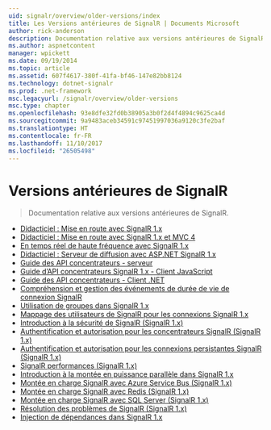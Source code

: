 ```yaml
---
uid: signalr/overview/older-versions/index
title: Les Versions antérieures de SignalR | Documents Microsoft
author: rick-anderson
description: Documentation relative aux versions antérieures de SignalR.
ms.author: aspnetcontent
manager: wpickett
ms.date: 09/19/2014
ms.topic: article
ms.assetid: 607f4617-380f-41fa-bf46-147e82bb8124
ms.technology: dotnet-signalr
ms.prod: .net-framework
msc.legacyurl: /signalr/overview/older-versions
msc.type: chapter
ms.openlocfilehash: 93e8dfe32fd0b38905a3b0f2d4f4894c9625ca4d
ms.sourcegitcommit: 9a9483aceb34591c97451997036a9120c3fe2baf
ms.translationtype: HT
ms.contentlocale: fr-FR
ms.lasthandoff: 11/10/2017
ms.locfileid: "26505498"
---
```

<a name="signalr-older-versions"></a>Versions antérieures de SignalR
====================
> Documentation relative aux versions antérieures de SignalR.


- [Didacticiel : Mise en route avec SignalR 1.x](tutorial-getting-started-with-signalr.md)
- [Didacticiel : Mise en route avec SignalR 1.x et MVC 4](tutorial-getting-started-with-signalr-and-mvc-4.md)
- [En temps réel de haute fréquence avec SignalR 1.x](tutorial-high-frequency-realtime-with-signalr.md)
- [Didacticiel : Serveur de diffusion avec ASP.NET SignalR 1.x](tutorial-server-broadcast-with-aspnet-signalr.md)
- [Guide des API concentrateurs - serveur](signalr-1x-hubs-api-guide-server.md)
- [Guide d’API concentrateurs SignalR 1.x - Client JavaScript](signalr-1x-hubs-api-guide-javascript-client.md)
- [Guide des API concentrateurs - Client .NET](signalr-1x-hubs-api-guide-net-client.md)
- [Compréhension et gestion des événements de durée de vie de connexion SignalR](handling-connection-lifetime-events.md)
- [Utilisation de groupes dans SignalR 1.x](working-with-groups.md)
- [Mappage des utilisateurs de SignalR pour les connexions SignalR 1.x](mapping-users-to-connections.md)
- [Introduction à la sécurité de SignalR (SignalR 1.x)](introduction-to-security.md)
- [Authentification et autorisation pour les concentrateurs SignalR (SignalR 1.x)](hub-authorization.md)
- [Authentification et autorisation pour les connexions persistantes SignalR (SignalR 1.x)](persistent-connection-authorization.md)
- [SignalR performances (SignalR 1.x)](signalr-performance.md)
- [Introduction à la montée en puissance parallèle dans SignalR 1.x](scaleout-in-signalr.md)
- [Montée en charge SignalR avec Azure Service Bus (SignalR 1.x)](scaleout-with-windows-azure-service-bus.md)
- [Montée en charge SignalR avec Redis (SignalR 1.x)](scaleout-with-redis.md)
- [Montée en charge SignalR avec SQL Server (SignalR 1.x)](scaleout-with-sql-server.md)
- [Résolution des problèmes de SignalR (SignalR 1.x)](troubleshooting.md)
- [Injection de dépendances dans SignalR 1.x](dependency-injection.md)
